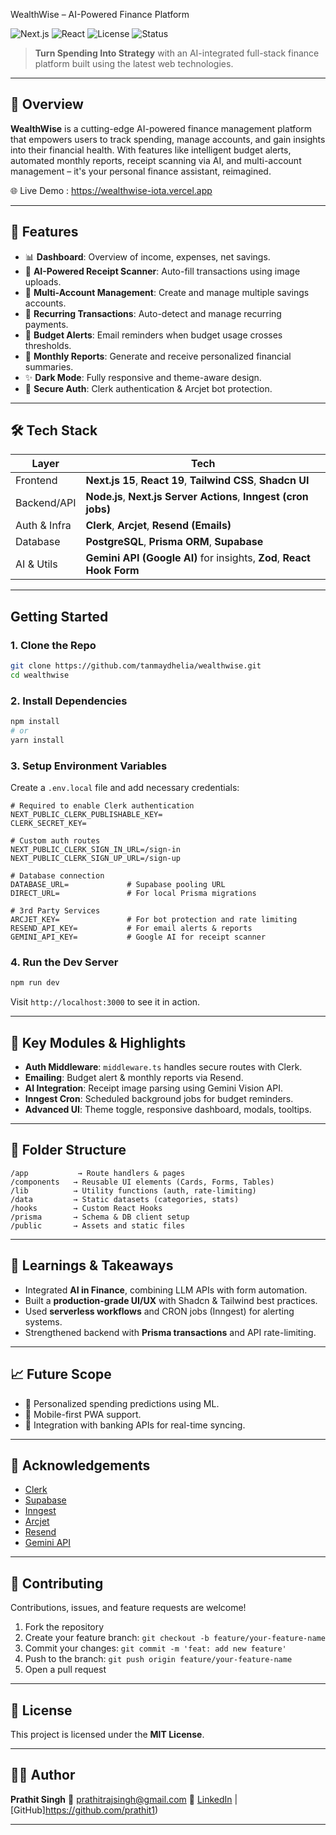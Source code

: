 WealthWise – AI-Powered Finance Platform

![Next.js](https://img.shields.io/badge/Next.js-15-blue)
![React](https://img.shields.io/badge/React-19-blue)
![License](https://img.shields.io/badge/license-MIT-green)
![Status](https://img.shields.io/badge/status-active-brightgreen)

> **Turn Spending Into Strategy** with an AI-integrated full-stack finance platform built using the latest web technologies.


---

## 🚀 Overview

**WealthWise** is a cutting-edge AI-powered finance management platform that empowers users to track spending, manage accounts, and gain insights into their financial health. With features like intelligent budget alerts, automated monthly reports, receipt scanning via AI, and multi-account management – it's your personal finance assistant, reimagined.

🌐 Live Demo : https://wealthwise-iota.vercel.app

---

## 🧠 Features

- 📊 **Dashboard**: Overview of income, expenses, net savings.
- 🧾 **AI-Powered Receipt Scanner**: Auto-fill transactions using image uploads.
- 💼 **Multi-Account Management**: Create and manage multiple savings accounts.
- 🔁 **Recurring Transactions**: Auto-detect and manage recurring payments.
- 🔔 **Budget Alerts**: Email reminders when budget usage crosses thresholds.
- 📅 **Monthly Reports**: Generate and receive personalized financial summaries.
- ✨ **Dark Mode**: Fully responsive and theme-aware design.
- 🔐 **Secure Auth**: Clerk authentication & Arcjet bot protection.

---

## 🛠️ Tech Stack

| Layer        | Tech                                                                 |
|--------------|----------------------------------------------------------------------|
| Frontend     | **Next.js 15**, **React 19**, **Tailwind CSS**, **Shadcn UI**        |
| Backend/API  | **Node.js**, **Next.js Server Actions**, **Inngest (cron jobs)**     |
| Auth & Infra | **Clerk**, **Arcjet**, **Resend (Emails)**                           |
| Database     | **PostgreSQL**, **Prisma ORM**, **Supabase**                         |
| AI & Utils   | **Gemini API (Google AI)** for insights, **Zod**, **React Hook Form**|

---

## Getting Started

### 1. Clone the Repo

```bash
git clone https://github.com/tanmaydhelia/wealthwise.git
cd wealthwise
```

### 2. Install Dependencies

```bash
npm install
# or
yarn install
```

### 3. Setup Environment Variables

Create a `.env.local` file and add necessary credentials:

```env
# Required to enable Clerk authentication
NEXT_PUBLIC_CLERK_PUBLISHABLE_KEY=
CLERK_SECRET_KEY=

# Custom auth routes
NEXT_PUBLIC_CLERK_SIGN_IN_URL=/sign-in
NEXT_PUBLIC_CLERK_SIGN_UP_URL=/sign-up

# Database connection
DATABASE_URL=             # Supabase pooling URL
DIRECT_URL=               # For local Prisma migrations

# 3rd Party Services
ARCJET_KEY=               # For bot protection and rate limiting
RESEND_API_KEY=           # For email alerts & reports
GEMINI_API_KEY=           # Google AI for receipt scanner

```

### 4. Run the Dev Server

```bash
npm run dev
```

Visit `http://localhost:3000` to see it in action.

---

## 🧪 Key Modules & Highlights

* **Auth Middleware**: `middleware.ts` handles secure routes with Clerk.
* **Emailing**: Budget alert & monthly reports via Resend.
* **AI Integration**: Receipt image parsing using Gemini Vision API.
* **Inngest Cron**: Scheduled background jobs for budget reminders.
* **Advanced UI**: Theme toggle, responsive dashboard, modals, tooltips.

---

## 📂 Folder Structure

```
/app           → Route handlers & pages
/components   → Reusable UI elements (Cards, Forms, Tables)
/lib          → Utility functions (auth, rate-limiting)
/data         → Static datasets (categories, stats)
/hooks        → Custom React Hooks
/prisma       → Schema & DB client setup
/public       → Assets and static files
```

---

## 🧠 Learnings & Takeaways

* Integrated **AI in Finance**, combining LLM APIs with form automation.
* Built a **production-grade UI/UX** with Shadcn & Tailwind best practices.
* Used **serverless workflows** and CRON jobs (Inngest) for alerting systems.
* Strengthened backend with **Prisma transactions** and API rate-limiting.

---

## 📈 Future Scope

* 🔮 Personalized spending predictions using ML.
* 📱 Mobile-first PWA support.
* 🏦 Integration with banking APIs for real-time syncing.

---

## 🙌 Acknowledgements

* [Clerk](https://clerk.dev/)
* [Supabase](https://supabase.com/)
* [Inngest](https://www.inngest.com/)
* [Arcjet](https://arcjet.com/)
* [Resend](https://resend.com/)
* [Gemini API](https://deepmind.google/technologies/gemini/)

---

## 🤝 Contributing

Contributions, issues, and feature requests are welcome!

1. Fork the repository
2. Create your feature branch: `git checkout -b feature/your-feature-name`
3. Commit your changes: `git commit -m 'feat: add new feature'`
4. Push to the branch: `git push origin feature/your-feature-name`
5. Open a pull request

---

## 📄 License

This project is licensed under the **MIT License**.

---

## 🙋‍♂️ Author

**Prathit Singh**
📧 [prathitrajsingh@gmail.com](mailto:prathitrajsingh@gmail.com)
🔗 [LinkedIn](https://www.linkedin.com/in/prathit-singh-cs/) | [GitHub]https://github.com/prathit1)

---

